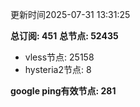 更新时间2025-07-31 13:31:25

**总订阅: 451**
**总节点: 52435**
- vless节点: 25158
- hysteria2节点: 8

**google ping有效节点: 281**

